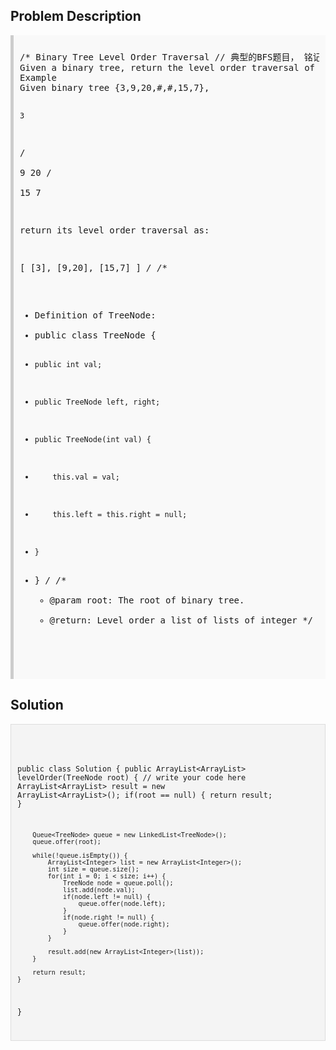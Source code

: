 <style>
  .comment-block { background-color: #f9f9f9; padding: 10px; border-left: 5px solid #ccc; }
  .code-block { background-color: #f4f4f4; padding: 10px; border: 1px solid #ddd; }
</style>

<h2>Problem Description</h2>
<div class='comment-block'>
<pre>
/* Binary Tree Level Order Traversal // 典型的BFS题目， 铭记！！！
Given a binary tree, return the level order traversal of its nodes' values. (ie, from left to right, level by level).
Example
Given binary tree {3,9,20,#,#,15,7},

    3
   / \
  9  20
    /  \
   15   7
 

return its level order traversal as:

[
  [3],
  [9,20],
  [15,7]
]
*/
/**
 * Definition of TreeNode:
 * public class TreeNode {
 *     public int val;
 *     public TreeNode left, right;
 *     public TreeNode(int val) {
 *         this.val = val;
 *         this.left = this.right = null;
 *     }
 * }
 */
    /**
     * @param root: The root of binary tree.
     * @return: Level order a list of lists of integer
     */
</pre>
</div>

<h2>Solution</h2>
<div class='code-block'>
<pre><code class='language-java'>

 
 
public class Solution {
    public ArrayList<ArrayList<Integer>> levelOrder(TreeNode root) {
        // write your code here
        ArrayList<ArrayList<Integer>> result = new ArrayList<ArrayList<Integer>>();
        if(root == null) {
            return result;
        }
        
        Queue<TreeNode> queue = new LinkedList<TreeNode>();
        queue.offer(root);
        
        while(!queue.isEmpty()) {
            ArrayList<Integer> list = new ArrayList<Integer>();
            int size = queue.size();
            for(int i = 0; i < size; i++) {
                TreeNode node = queue.poll();
                list.add(node.val);
                if(node.left != null) {
                    queue.offer(node.left);
                }
                if(node.right != null) {
                    queue.offer(node.right);
                }                
            }
            
            result.add(new ArrayList<Integer>(list));
        }
        
        return result;
    }
}</code></pre>
</div>
